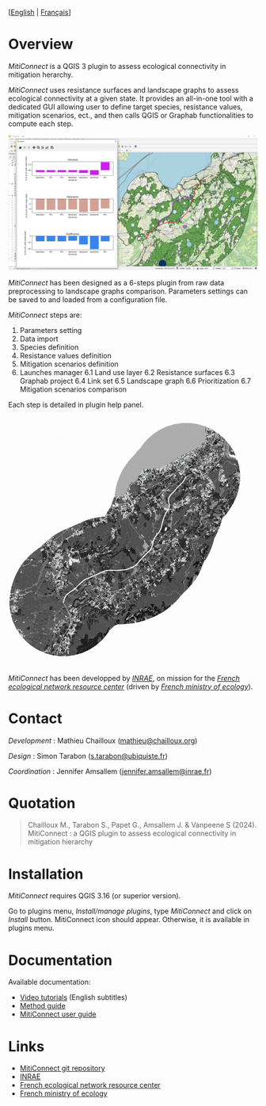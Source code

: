 
[[English](https://github.com/MathieuChailloux/MitiConnect/blob/main/README.md) | [Français](https://github.com/MathieuChailloux/MitiConnect/blob/main/docs/fr/README_fr.md)]

# Overview

*MitiConnect* is a QGIS 3 plugin to assess ecological connectivity in mitigation herarchy.

*MitiConnect* uses resistance surfaces and landscape graphs to assess ecological connectivity at a given state. It provides an all-in-one tool with a dedicated GUI allowing user to define target species, resistance values, mitigation scenarios, ect., and then calls QGIS or Graphab functionalities to compute each step.

![Compare](/docs/pictures/metricsCmp+Graph.png)

*MitiConnect* has been designed as a 6-steps plugin from raw data preprocessing to landscape graphs comparison.
Parameters settings can be saved to and loaded from a configuration file.

*MitiConnect* steps are:
 1. Parameters setting
 2. Data import
 3. Species definition
 4. Resistance values definition
 5. Mitigation scenarios definition
 6. Launches manager
	6.1 Land use layer
	6.2 Resistance surfaces
	6.3 Graphab project
	6.4 Link set
	6.5 Landscape graph
	6.6 Prioritization
	6.7 Mitigation scenarios comparison
    
Each step is detailed in plugin help panel.

![Compare](/docs/pictures/stepsGIF.gif)

*MitiConnect* has been developped by [*INRAE*](http://www.inrae.fr), 
on mission for the [*French ecological network resource center*](http://www.trameverteetbleue.fr/) 
(driven by [*French ministry of ecology*](hhttps://www.ecologie.gouv.fr/)).

# Contact

*Development* : Mathieu Chailloux (mathieu@chailloux.org)

*Design* : Simon Tarabon (s.tarabon@ubiquiste.fr)

*Coordination* : Jennifer Amsallem (jennifer.amsallem@inrae.fr)

# Quotation

> Chailloux M., Tarabon S., Papet G., Amsallem J. & Vanpeene S (2024). MitiConnect : a QGIS plugin to assess ecological connectivity in mitigation hierarchy

# Installation

*MitiConnect* requires QGIS 3.16 (or superior version).

Go to plugins menu, *Install/manage plugins*, type *MitiConnect* and click on *Install* button. MitiConnect icon should appear. Otherwise, it is available in plugins menu.

# Documentation

Available documentation:
 - [Video tutorials](https://www.youtube.com/playlist?list=PL0Wd1JAi6QuHdwALwwJqj5TcfNYvjRbcs) (English subtitles) 
 - [Method guide](https://github.com/MathieuChailloux/MitiConnect/blob/main/docs/en/MethodGuide_MitiConnect.pdf)
 - [MitiConnect user guide](https://github.com/MathieuChailloux/MitiConnect/blob/main/docs/en/MitiConnect_UserGuide.pdf)
 
    
# Links
 - [MitiConnect git repository](https://github.com/MathieuChailloux/MitiConnect)
 - [INRAE](http://www.inrae.fr)
 - [French ecological network resource center](http://www.trameverteetbleue.fr/)
 - [French ministry of ecology](https://www.ecologie.gouv.fr/)

